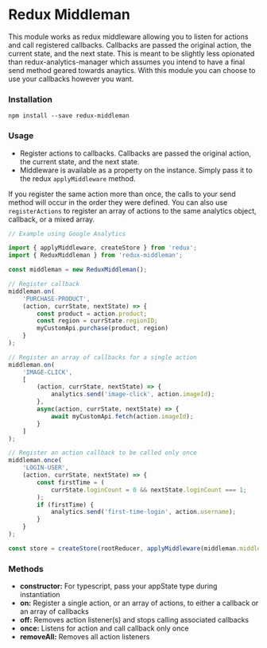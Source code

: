 # Redux Middleman

This module works as redux middleware allowing you to listen for actions and
call registered callbacks. Callbacks are passed the original action, the
current state, and the next state. This is meant to be slightly less opionated than
redux-analytics-manager which assumes you intend to have a final send method geared
towards anaytics. With this module you can choose to use your callbacks however you want. 

### Installation

`npm install --save redux-middleman`

### Usage

- Register actions to callbacks. Callbacks are passed the original action, 
  the current state, and the next state.
- Middleware is available as a property on the instance. Simply pass it to the
  redux `applyMiddleware` method.

If you register the same action more than once, the calls to your send method
will occur in the order they were defined. You can also use `registerActions`
to register an array of actions to the same analytics object, callback, or a
mixed array.

```javascript
// Example using Google Analytics

import { applyMiddleware, createStore } from 'redux';
import { ReduxMiddleman } from 'redux-middleman';

const middleman = new ReduxMiddleman();

// Register callback
middleman.on(
    'PURCHASE-PRODUCT',
    (action, currState, nextState) => {
        const product = action.product;
        const region = currState.regionID;
        myCustomApi.purchase(product, region)
    }
);

// Register an array of callbacks for a single action
middleman.on(
    'IMAGE-CLICK',
    [
        (action, currState, nextState) => {
            analytics.send('image-click', action.imageId);
        },
        async(action, currState, nextState) => {
            await myCustomApi.fetch(action.imageId);
        }
    ]
);

// Register an action callback to be called only once
middleman.once(
    'LOGIN-USER',
    (action, currState, nextState) => {
        const firstTime = (
            currState.loginCount = 0 && nextState.loginCount === 1;
        );
        if (firstTime) {
            analytics.send('first-time-login', action.username);
        }
    }
);

const store = createStore(rootReducer, applyMiddleware(middleman.middleware));

```

### Methods
- **constructor:**
    For typescript, pass your appState type during instantiation
- **on:**
    Register a single action, or an array of actions, to either a callback or an array
    of callbacks
- **off:**
    Removes action listener(s) and stops calling associated callbacks
- **once:**
    Listens for action and call callback only once
- **removeAll:**
    Removes all action listeners

